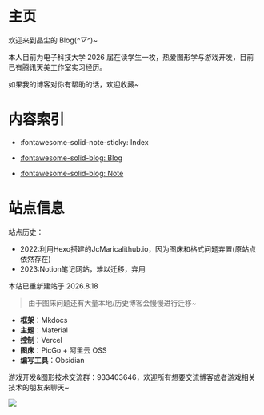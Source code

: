 # 主页
欢迎来到晶尘的 Blog(*^▽^*)~

本人目前为电子科技大学 2026 届在读学生一枚，热爱图形学与游戏开发，目前已有腾讯天美工作室实习经历。

如果我的博客对你有帮助的话，欢迎收藏~

# 内容索引
<div class="grid cards" markdown>

- :fontawesome-solid-note-sticky: Index

- [:fontawesome-solid-blog: Blog](blog/index.md)

- [:fontawesome-solid-blog: Note](笔记/笔记主页.md)

</div>

# 站点信息


站点历史：

- 2022:利用Hexo搭建的JcMaricalithub.io，因为图床和格式问题弃置(原站点依然存在)
- 2023:Notion笔记网站，难以迁移，弃用 


本站已重新建站于 2026.8.18
> 由于图床问题还有大量本地/历史博客会慢慢进行迁移~

- **框架**：Mkdocs
- **主题**：Material
- **控制**：Vercel
- **图床**：PicGo + 阿里云 OSS
- **编写工具**：Obsidian

游戏开发&图形技术交流群：933403646，欢迎所有想要交流博客或者游戏相关技术的朋友来聊天~

![](https://crydustblog.oss-cn-chengdu.aliyuncs.com/Pasted%20image%2020240818024342.png)
